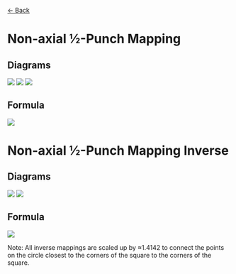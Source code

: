 [<- Back](https://raw.githubusercontent.com/Kuuuube/Circular_Area/blob/main/wiki/mappings_index.md)

# Non-axial ½-Punch Mapping

## Diagrams
![](https://raw.githubusercontent.com/Kuuuube/Circular_Area/main/wiki/images/mappings/square_non_axial_half_punch_mapping_circle_grid_thick_checkerboard.png)
![](https://raw.githubusercontent.com/Kuuuube/Circular_Area/main/wiki/images/mappings/square_non_axial_half_punch_mapping_square_grid_thick_checkerboard.png)
![](https://raw.githubusercontent.com/Kuuuube/Circular_Area/main/wiki/images/mappings/square_non_axial_half_punch_mapping_dot_grid_circle_rgb_gradient_circle.png)

## Formula
![](https://raw.githubusercontent.com/Kuuuube/Circular_Area/main/wiki/images/formulas/non_axial_half_punch_mapping_formula.png)




# Non-axial ½-Punch Mapping Inverse

## Diagrams
![](https://raw.githubusercontent.com/Kuuuube/Circular_Area/main/wiki/images/mappings/circle_non_axial_half_punch_mapping_square_grid_circle_thick_checkerboard.png)
![](https://raw.githubusercontent.com/Kuuuube/Circular_Area/main/wiki/images/mappings/circle_non_axial_half_punch_mapping_dot_grid_square_rgb_gradient.png)

## Formula
![](https://raw.githubusercontent.com/Kuuuube/Circular_Area/main/wiki/images/formulas/non_axial_half_punch_mapping_inverse_formula.png)

Note: All inverse mappings are scaled up by ≈1.4142 to connect the points on the circle closest to the corners of the square to the corners of the square.